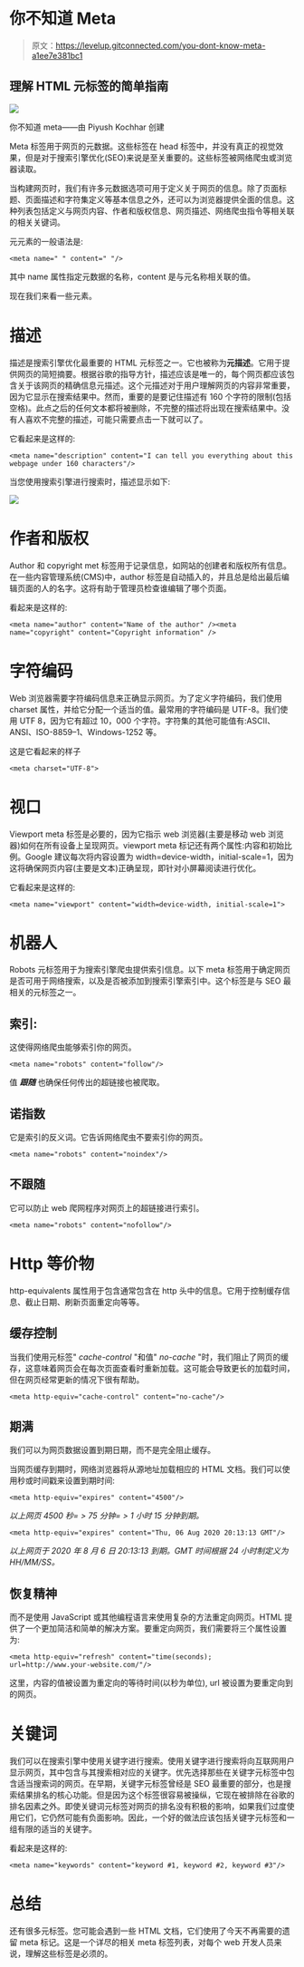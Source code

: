 # 你不知道 Meta

> 原文：<https://levelup.gitconnected.com/you-dont-know-meta-a1ee7e381bc1>

## 理解 HTML 元标签的简单指南

![](img/c3fd6ced58c36584c316314c916bd59c.png)

你不知道 meta——由 Piyush Kochhar 创建

Meta 标签用于网页的元数据。这些标签在 head 标签中，并没有真正的视觉效果，但是对于搜索引擎优化(SEO)来说是至关重要的。这些标签被网络爬虫或浏览器读取。

当构建网页时，我们有许多元数据选项可用于定义关于网页的信息。除了页面标题、页面描述和字符集定义等基本信息之外，还可以为浏览器提供全面的信息。这种列表包括定义与网页内容、作者和版权信息、网页描述、网络爬虫指令等相关联的相关关键词。

元元素的一般语法是:

```
<meta name=" " content=" "/>
```

其中 name 属性指定元数据的名称，content 是与元名称相关联的值。

现在我们来看一些元素。

# **描述**

描述是搜索引擎优化最重要的 HTML 元标签之一。它也被称为**元描述**。它用于提供网页的简短摘要。根据谷歌的指导方针，描述应该是唯一的，每个网页都应该包含关于该网页的精确信息元描述。这个元描述对于用户理解网页的内容非常重要，因为它显示在搜索结果中。然而，重要的是要记住描述有 160 个字符的限制(包括空格)。此点之后的任何文本都将被删除，不完整的描述将出现在搜索结果中。没有人喜欢不完整的描述，可能只需要点击一下就可以了。

它看起来是这样的:

```
<meta name="description" content="I can tell you everything about this webpage under 160 characters"/>
```

当您使用搜索引擎进行搜索时，描述显示如下:

![](img/58b43e8b6c539b54772aa945f26a734f.png)

# 作者和版权

Author 和 copyright met 标签用于记录信息，如网站的创建者和版权所有信息。在一些内容管理系统(CMS)中，author 标签是自动插入的，并且总是给出最后编辑页面的人的名字。这将有助于管理员检查谁编辑了哪个页面。

看起来是这样的:

```
<meta name="author" content="Name of the author" /><meta name="copyright" content="Copyright information" />
```

# 字符编码

Web 浏览器需要字符编码信息来正确显示网页。为了定义字符编码，我们使用 charset 属性，并给它分配一个适当的值。最常用的字符编码是 UTF-8。我们使用 UTF 8，因为它有超过 10，000 个字符。字符集的其他可能值有:ASCII、ANSI、ISO-8859–1、Windows-1252 等。

这是它看起来的样子

```
<meta charset="UTF-8">
```

# 视口

Viewport meta 标签是必要的，因为它指示 web 浏览器(主要是移动 web 浏览器)如何在所有设备上呈现网页。viewport meta 标记还有两个属性:内容和初始比例。Google 建议每次将内容设置为 width=device-width，initial-scale=1，因为这将确保网页内容(主要是文本)正确呈现，即针对小屏幕阅读进行优化。

它看起来是这样的:

```
<meta name="viewport" content="width=device-width, initial-scale=1">
```

# 机器人

Robots 元标签用于为搜索引擎爬虫提供索引信息。以下 meta 标签用于确定网页是否可用于网络搜索，以及是否被添加到搜索引擎索引中。这个标签是与 SEO 最相关的元标签之一。

## 索引:

这使得网络爬虫能够索引你的网页。

```
<meta name="robots" content="follow"/>
```

值 ***跟随*** 也确保任何传出的超链接也被爬取。

## **诺指数**

它是索引的反义词。它告诉网络爬虫不要索引你的网页。

```
<meta name="robots" content="noindex"/>
```

## **不跟随**

它可以防止 web 爬网程序对网页上的超链接进行索引。

```
<meta name="robots" content="nofollow"/>
```

# Http 等价物

http-equivalents 属性用于包含通常包含在 http 头中的信息。它用于控制缓存信息、截止日期、刷新页面重定向等等。

## 缓存控制

当我们使用元标签" *cache-control* "和值" *no-cache* "时，我们阻止了网页的缓存，这意味着网页会在每次页面查看时重新加载。这可能会导致更长的加载时间，但在网页经常更新的情况下很有帮助。

```
<meta http-equiv="cache-control" content="no-cache"/>
```

## 期满

我们可以为网页数据设置到期日期，而不是完全阻止缓存。

当网页缓存到期时，网络浏览器将从源地址加载相应的 HTML 文档。我们可以使用秒或时间戳来设置到期时间:

```
<meta http-equiv="expires" content="4500"/>
```

*以上网页 4500 秒= > 75 分钟= > 1 小时 15 分钟到期。*

```
<meta http-equiv="expires" content="Thu, 06 Aug 2020 20:13:13 GMT"/>
```

*以上网页于 2020 年 8 月 6 日 20:13:13 到期。GMT 时间根据 24 小时制定义为 HH/MM/SS。*

## 恢复精神

而不是使用 JavaScript 或其他编程语言来使用复杂的方法重定向网页。HTML 提供了一个更加简洁和简单的解决方案。要重定向网页，我们需要将三个属性设置为:

```
<meta http-equiv="refresh" content="time(seconds); url=http://www.your-website.com/"/>
```

这里，内容的值被设置为重定向的等待时间(以秒为单位), url 被设置为要重定向到的网页。

# 关键词

我们可以在搜索引擎中使用关键字进行搜索。使用关键字进行搜索将向互联网用户显示网页，其中包含与其搜索相对应的关键字。优先选择那些在关键字元标签中包含适当搜索词的网页。在早期，关键字元标签曾经是 SEO 最重要的部分，也是搜索结果排名的核心功能。但是因为这个标签很容易被操纵，它现在被排除在谷歌的排名因素之外。即使关键词元标签对网页的排名没有积极的影响，如果我们过度使用它们，它仍然可能有负面影响。因此，一个好的做法应该包括关键字元标签和一组有限的适当的关键字。

看起来是这样的:

```
<meta name="keywords" content="keyword #1, keyword #2, keyword #3"/>
```

# 总结

还有很多元标签。您可能会遇到一些 HTML 文档，它们使用了今天不再需要的遗留 meta 标记。这是一个详尽的相关 meta 标签列表，对每个 web 开发人员来说，理解这些标签是必须的。